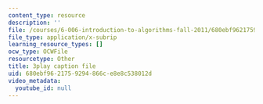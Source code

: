 ```yaml
---
content_type: resource
description: ''
file: /courses/6-006-introduction-to-algorithms-fall-2011/680ebf9621759294866ce8e8c538012d_PptQgy89cN8.srt
file_type: application/x-subrip
learning_resource_types: []
ocw_type: OCWFile
resourcetype: Other
title: 3play caption file
uid: 680ebf96-2175-9294-866c-e8e8c538012d
video_metadata:
  youtube_id: null
---
```

